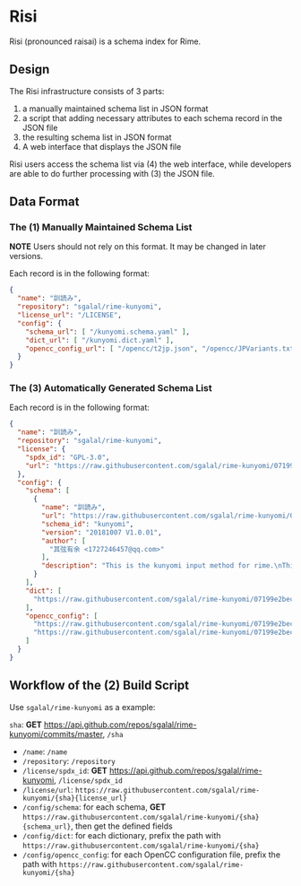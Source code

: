 # Risi

Risi (pronounced raisai) is a schema index for Rime.

## Design

The Risi infrastructure consists of 3 parts:

1. a manually maintained schema list in JSON format
1. a script that adding necessary attributes to each schema record in the JSON file
1. the resulting schema list in JSON format
1. A web interface that displays the JSON file

Risi users access the schema list via (4) the web interface, while developers are able to do further processing with (3) the JSON file.

## Data Format

### The (1) Manually Maintained Schema List

**NOTE** Users should not rely on this format. It may be changed in later versions.

Each record is in the following format:

```json
{
  "name": "訓読み",
  "repository": "sgalal/rime-kunyomi",
  "license_url": "/LICENSE",
  "config": {
    "schema_url": [ "/kunyomi.schema.yaml" ],
    "dict_url": [ "/kunyomi.dict.yaml" ],
    "opencc_config_url": [ "/opencc/t2jp.json", "/opencc/JPVariants.txt" ]
  }
}
```

### The (3) Automatically Generated Schema List

Each record is in the following format:

```json
{
  "name": "訓読み",
  "repository": "sgalal/rime-kunyomi",
  "license": {
    "spdx_id": "GPL-3.0",
    "url": "https://raw.githubusercontent.com/sgalal/rime-kunyomi/07199e2beca0a529489d15476a33b0d9cb3e745a/LICENSE"
  },
  "config": {
    "schema": [
      {
        "name": "訓読み",
        "url": "https://raw.githubusercontent.com/sgalal/rime-kunyomi/07199e2beca0a529489d15476a33b0d9cb3e745a/kunyomi.schema.yaml",
        "schema_id": "kunyomi",
        "version": "20181007 V1.0.01",
        "author": [
          "其弦有余 <1727246457@qq.com>"
        ],
        "description": "This is the kunyomi input method for rime.\nThis schema uses OpenCC to convert the characters to Japanese style. Please put JPVariants.txt and t2jp.json in the opencc folder in advance.\n"
      }
    ],
    "dict": [
      "https://raw.githubusercontent.com/sgalal/rime-kunyomi/07199e2beca0a529489d15476a33b0d9cb3e745a/kunyomi.dict.yaml"
    ],
    "opencc_config": [
      "https://raw.githubusercontent.com/sgalal/rime-kunyomi/07199e2beca0a529489d15476a33b0d9cb3e745a/opencc/t2jp.json",
      "https://raw.githubusercontent.com/sgalal/rime-kunyomi/07199e2beca0a529489d15476a33b0d9cb3e745a/opencc/JPVariants.txt"
    ]
  }
}
```

## Workflow of the (2) Build Script

Use `sgalal/rime-kunyomi` as a example:

`sha`: **GET** <https://api.github.com/repos/sgalal/rime-kunyomi/commits/master>, `/sha`

* `/name`: `/name`
* `/repository`: `/repository`
* `/license/spdx_id`: **GET** <https://api.github.com/repos/sgalal/rime-kunyomi>, `/license/spdx_id`
* `/license/url`: `https://raw.githubusercontent.com/sgalal/rime-kunyomi/{sha}{license_url}`
* `/config/schema`: for each schema, **GET** `https://raw.githubusercontent.com/sgalal/rime-kunyomi/{sha}{schema_url}`, then get the defined fields
* `/config/dict`: for each dictionary, prefix the path with `https://raw.githubusercontent.com/sgalal/rime-kunyomi/{sha}`
* `/config/opencc_config`: for each OpenCC configuration file, prefix the path with `https://raw.githubusercontent.com/sgalal/rime-kunyomi/{sha}`
